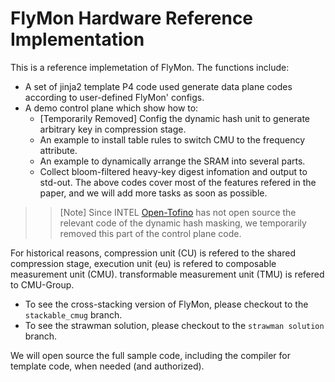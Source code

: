 # FlyMon Hardware Reference Implementation

This is a reference implemetation of FlyMon. The functions include:
* A set of jinja2 template P4 code used generate data plane codes according to user-defined FlyMon' configs.
* A demo control plane which show how to:
    * [Temporarily Removed] Config the dynamic hash unit to generate arbitrary key in compression stage. 
    * An example to install table rules to switch CMU to the frequency attribute.
    * An example to dynamically arrange the SRAM into several parts.
    * Collect bloom-filtered heavy-key digest infomation and output to std-out.
The above codes cover most of the features refered in the paper, and we will add more tasks as soon as possible.

>> [Note] Since INTEL [Open-Tofino](https://github.com/barefootnetworks/Open-Tofino/tree/master/p4-examples/p4_16_programs/tna_dyn_hashing) has not open source the relevant code of the dynamic hash masking, we temporarily removed this part of the control plane code.

For historical reasons, compression unit (CU) is refered to the shared compression stage, execution unit (eu) is refered to composable measurement unit (CMU). transformable measurement unit (TMU) is refered to CMU-Group.

* To see the cross-stacking version of FlyMon, please checkout to the `stackable_cmug` branch.
* To see the strawman solution, please checkout to the `strawman solution` branch.

We will open source the full sample code, including the compiler for template code, when needed (and authorized).